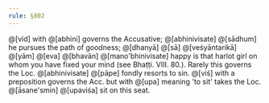 ```yaml
---
rule: §802
---
```


@[vid] with @[abhini] governs the Accusative; @[abhinivisate] @[sādhum] he pursues the path of goodness; @[dhanyā] @[sā] @[veśyāntarikā] @[yām] @[eva] @[bhavān] @[mano'bhinivisate] happy is that harlot girl on whom you have fixed your mind (see Bhaṭṭi. VIII. 80.). Rarely this governs the Loc. @[abhinivisate] @[pāpe] fondly resorts to sin. @[viś] with a preposition governs the Acc. but with @[upa] meaning 'to sit' takes the Loc. @[āsane'smin] @[upaviśa] sit on this seat.